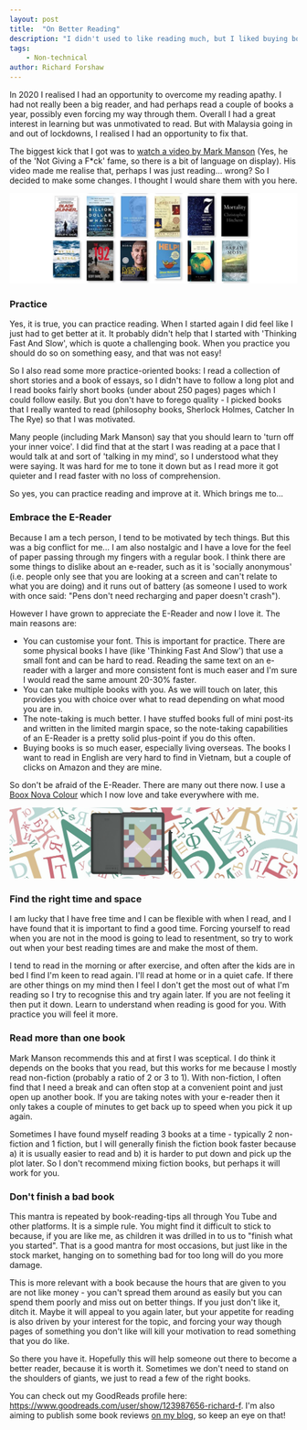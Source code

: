 ```yaml
---
layout: post
title:  "On Better Reading"
description: "I didn't used to like reading much, but I liked buying books and so my bookshelf was full but unloved. But then with the arrival of pandemic lockdowns, together with a few tips, I tried to change that. Here are some thoughts on getting better at reading."
tags:
    - Non-technical
author: Richard Forshaw
---
```



In 2020 I realised I had an opportunity to overcome my reading apathy. I had not really been a big reader, and had perhaps read a couple of books a year, possibly even forcing my way through them. Overall I had a great interest in learning but was unmotivated to read. But with Malaysia going in and out of lockdowns, I realised I had an opportunity to fix that.

The biggest kick that I got was to [watch a video by Mark Manson](https://www.youtube.com/watch?v=KJ2Lvi9kG2Q) (Yes, he of the 'Not Giving a F*ck' fame, so there is a bit of language on display). His video made me realise that, perhaps I was just reading... wrong? So I decided to make some changes. I thought I would share them with you here.

![BookList](images/BookList.jpg)

### Practice

Yes, it is true, you can practice reading. When I started again I did feel like I just had to get better at it. It probably didn't help that I started with 'Thinking Fast And Slow', which is quote a challenging book. When you practice you should do so on something easy, and that was not easy!

So I also read some more practice-oriented books: I read a collection of short stories and a book of essays, so I didn't have to follow a long plot and I read books fairly short books (under about 250 pages) pages which I could follow easily. But you don't have to forego quality - I picked books that I really wanted to read (philosophy books, Sherlock Holmes, Catcher In The Rye) so that I was motivated.

Many people (including Mark Manson) say that you should learn to 'turn off your inner voice'. I did find that at the start I was reading at a pace that I would talk at and sort of 'talking in my mind', so I understood what they were saying. It was hard for me to tone it down but as I read more it got quieter and I read faster with no loss of comprehension.

So yes, you can practice reading and improve at it. Which brings me to...

### Embrace the E-Reader

Because I am a tech person, I tend to be motivated by tech things. But this was a big conflict for me... I am also nostalgic and I have a love for the feel of paper passing through my fingers with a regular book. I think there are some things to dislike about an e-reader, such as it is 'socially anonymous' (i.e. people only see that you are looking at a screen and can't relate to what you are doing) and it runs out of battery (as someone I used to work with once said: "Pens don't need recharging and paper doesn't crash").

However I have grown to appreciate the E-Reader and now I love it. The main reasons are:

 * You can customise your font. This is important for practice. There are some physical books I have (like 'Thinking Fast And Slow') that use a small font and can be hard to read. Reading the same text on an e-reader with a larger and more consistent font is much easer and I'm sure I would read the same amount 20-30% faster.
 * You can take multiple books with you. As we will touch on later, this provides you with choice over what to read depending on what mood you are in.
 * The note-taking is much better. I have stuffed books full of mini post-its and written in the limited margin space, so the note-taking capabilities of an E-Reader is a pretty solid plus-point if you do this often.
 * Buying books is so much easer, especially living overseas. The books I want to read in English are very hard to find in Vietnam, but a couple of clicks on Amazon and they are mine.

So don't be afraid of the E-Reader. There are many out there now. I use a [Boox Nova Colour](https://onyxboox.com/boox_nova3color) which I now love and take everywhere with me.

![BooxColour](images/BooxBanner.jpg)

### Find the right time and space

I am lucky that I have free time and I can be flexible with when I read, and I have found that it is important to find a good time. Forcing yourself to read when you are not in the mood is going to lead to resentment, so try to work out when your best reading times are and make the most of them.

I tend to read in the morning or after exercise, and often after the kids are in bed I find I'm keen to read again. I'll read at home or in a quiet cafe. If there are other things on my mind then I feel I don't get the most out of what I'm reading so I try to recognise this and try again later. If you are not feeling it then put it down. Learn to understand when reading is good for you. With practice you will feel it more.

### Read more than one book

Mark Manson recommends this and at first I was sceptical. I do think it depends on the books that you read, but this works for me because I mostly read non-fiction (probably a ratio of 2 or 3 to 1). With non-fiction, I often find that I need a break and can often stop at a convenient point and just open up another book. If you are taking notes with your e-reader then it only takes a couple of minutes to get back up to speed when you pick it up again.

Sometimes I have found myself reading 3 books at a time - typically 2 non-fiction and 1 fiction, but I will generally finish the fiction book faster because a) it is usually easier to read and b) it is harder to put down and pick up the plot later. So I don't recommend mixing fiction books, but perhaps it will work for you.

### Don't finish a bad book

This mantra is repeated by book-reading-tips all through You Tube and other platforms. It is a simple rule. You might find it difficult to stick to because, if you are like me, as children it was drilled in to us to "finish what you started". That is a good mantra for most occasions, but just like in the stock market, hanging on to something bad for too long will do you more damage.

This is more relevant with a book because the hours that are given to you are not like money - you can't spread them around as easily but you can spend them poorly and miss out on better things. If you just don't like it, ditch it. Maybe it will appeal to you again later, but your appetite for reading is also driven by your interest for the topic, and forcing your way though pages of something you don't like will kill your motivation to read something that you do like.

So there you have it. Hopefully this will help someone out there to become a better reader, because it is worth it. Sometimes we don't need to stand on the shoulders of giants, we just to read a few of the right books.

You can check out my GoodReads profile here: https://www.goodreads.com/user/show/123987656-richard-f. I'm also aiming to publish some book reviews [on my blog](../../books.md), so keep an eye on that!

